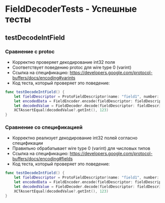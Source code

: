 # FieldDecoderTests - Успешные тесты

## testDecodeIntField
### Сравнение с protoc
- Корректно проверяет декодирование int32 поля
- Соответствует поведению protoc для wire type 0 (varint)
- Ссылка на спецификацию: https://developers.google.com/protocol-buffers/docs/encoding#varints
- Код теста, который проверяет это поведение:
```swift
func testDecodeIntField() {
    let fieldDescriptor = ProtoFieldDescriptor(name: "field1", number: 1, type: .int32, isRepeated: false, isMap: false)
    let encodedData = FieldEncoder.encode(fieldDescriptor: fieldDescriptor, value: .intValue(123))
    let decodedValue = FieldDecoder.decode(fieldDescriptor: fieldDescriptor, data: encodedData)
    XCTAssertEqual(decodedValue?.getInt(), 123)
}
```

### Сравнение со спецификацией
- Корректно реализует декодирование int32 полей согласно спецификации
- Правильно обрабатывает wire type 0 (varint) для числовых типов
- Ссылка на спецификацию: https://developers.google.com/protocol-buffers/docs/encoding#fields
- Код теста, который проверяет это поведение:
```swift
func testDecodeIntField() {
    let fieldDescriptor = ProtoFieldDescriptor(name: "field1", number: 1, type: .int32, isRepeated: false, isMap: false)
    let encodedData = FieldEncoder.encode(fieldDescriptor: fieldDescriptor, value: .intValue(123))
    let decodedValue = FieldDecoder.decode(fieldDescriptor: fieldDescriptor, data: encodedData)
    XCTAssertEqual(decodedValue?.getInt(), 123)
}
``` 